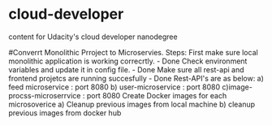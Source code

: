 # cloud-developer
content for Udacity's cloud developer nanodegree

#Converrt Monolithic Prroject to Microservies.
Steps:
First make sure local monolithic application is working correcrtly. - Done
    Check environment variables and update it in config file.   - Done
    Make sure all rest-api and frontend projetcs are running succesfully - Done
    Rest-API's are as below:
    a) feed microservice : port 8080
    b) user-microservice : port 8080 
    c)image-procss-microserrvice :  port 8080
Create Docker images for each microsoverice
    a) Cleanup previous images from local machine
    b) cleanup previous images from docker hub


    
